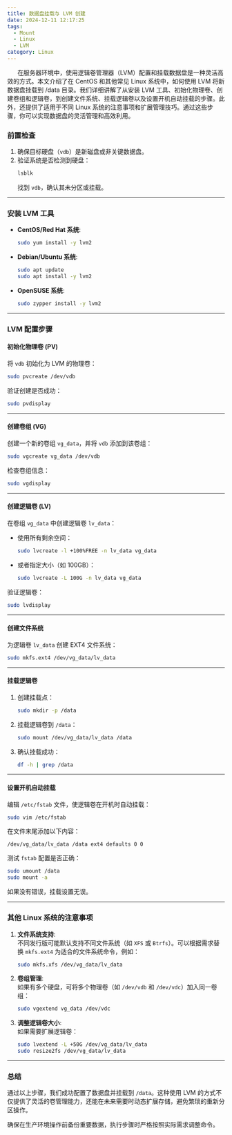 ```yaml
---
title: 数据盘挂载与 LVM 创建
date: 2024-12-11 12:17:25
tags:
  - Mount
  - Linux
  - LVM
category: Linux
---
```


&nbsp;&nbsp;&nbsp;&nbsp;&nbsp;&nbsp;在服务器环境中，使用逻辑卷管理器（LVM）配置和挂载数据盘是一种灵活高效的方式。本文介绍了在 CentOS 和其他常见 Linux 系统中，如何使用 LVM 将新数据盘挂载到 /data 目录。我们详细讲解了从安装 LVM 工具、初始化物理卷、创建卷组和逻辑卷，到创建文件系统、挂载逻辑卷以及设置开机自动挂载的步骤。此外，还提供了适用于不同 Linux 系统的注意事项和扩展管理技巧。通过这些步骤，你可以实现数据盘的灵活管理和高效利用。

<!-- more -->

### **前置检查**
1. 确保目标硬盘（`vdb`）是新磁盘或非关键数据盘。
2. 验证系统是否检测到硬盘：
   ```bash
   lsblk
   ```
   找到 `vdb`，确认其未分区或挂载。

---

### **安装 LVM 工具**

- **CentOS/Red Hat 系统**:
  ```bash
  sudo yum install -y lvm2
  ```

- **Debian/Ubuntu 系统**:
  ```bash
  sudo apt update
  sudo apt install -y lvm2
  ```

- **OpenSUSE 系统**:
  ```bash
  sudo zypper install -y lvm2
  ```

---

### **LVM 配置步骤**

#### 初始化物理卷 (PV)
将 `vdb` 初始化为 LVM 的物理卷：
```bash
sudo pvcreate /dev/vdb
```

验证创建是否成功：
```bash
sudo pvdisplay
```

---

#### 创建卷组 (VG)
创建一个新的卷组 `vg_data`，并将 `vdb` 添加到该卷组：
```bash
sudo vgcreate vg_data /dev/vdb
```

检查卷组信息：
```bash
sudo vgdisplay
```

---

#### 创建逻辑卷 (LV)
在卷组 `vg_data` 中创建逻辑卷 `lv_data`：
- 使用所有剩余空间：
  ```bash
  sudo lvcreate -l +100%FREE -n lv_data vg_data
  ```
- 或者指定大小（如 100GB）：
  ```bash
  sudo lvcreate -L 100G -n lv_data vg_data
  ```

验证逻辑卷：
```bash
sudo lvdisplay
```

---

#### 创建文件系统
为逻辑卷 `lv_data` 创建 EXT4 文件系统：
```bash
sudo mkfs.ext4 /dev/vg_data/lv_data
```

---

#### 挂载逻辑卷
1. 创建挂载点：
   ```bash
   sudo mkdir -p /data
   ```

2. 挂载逻辑卷到 `/data`：
   ```bash
   sudo mount /dev/vg_data/lv_data /data
   ```

3. 确认挂载成功：
   ```bash
   df -h | grep /data
   ```

---

#### 设置开机自动挂载
编辑 `/etc/fstab` 文件，使逻辑卷在开机时自动挂载：
```bash
sudo vim /etc/fstab
```

在文件末尾添加以下内容：
```
/dev/vg_data/lv_data /data ext4 defaults 0 0
```

测试 `fstab` 配置是否正确：
```bash
sudo umount /data
sudo mount -a
```
如果没有错误，挂载设置无误。

---

### **其他 Linux 系统的注意事项**
1. **文件系统支持**:  
   不同发行版可能默认支持不同文件系统（如 `XFS` 或 `Btrfs`）。可以根据需求替换 `mkfs.ext4` 为适合的文件系统命令，例如：
   ```bash
   sudo mkfs.xfs /dev/vg_data/lv_data
   ```

2. **卷组管理**:  
   如果有多个硬盘，可将多个物理卷（如 `/dev/vdb` 和 `/dev/vdc`）加入同一卷组：
   ```bash
   sudo vgextend vg_data /dev/vdc
   ```

3. **调整逻辑卷大小**:  
   如果需要扩展逻辑卷：
   ```bash
   sudo lvextend -L +50G /dev/vg_data/lv_data
   sudo resize2fs /dev/vg_data/lv_data
   ```

---

### **总结**
通过以上步骤，我们成功配置了数据盘并挂载到 `/data`。这种使用 LVM 的方式不仅提供了灵活的卷管理能力，还能在未来需要时动态扩展存储，避免繁琐的重新分区操作。

确保在生产环境操作前备份重要数据，执行步骤时严格按照实际需求调整命令。
